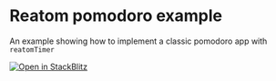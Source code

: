 # Reatom pomodoro example

An example showing how to implement a classic pomodoro app with `reatomTimer`

[![Open in StackBlitz](https://developer.stackblitz.com/img/open_in_stackblitz.svg)](https://stackblitz.com/github/artalar/reatom/tree/v3/examples/react-pomodoro)
